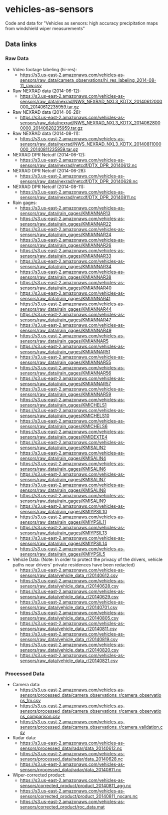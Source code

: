 # vehicles-as-sensors
Code and data for "Vehicles as sensors: high accuracy precipitation maps from windshield wiper measurements"

## Data links

### Raw Data
- Video footage labeling (hi-res): 
  - https://s3.us-east-2.amazonaws.com/vehicles-as-sensors/raw_data/camera_observations/hi_res_labeling_2014-08-11_raw.csv
- Raw NEXRAD data (2014-06-12): 
  - https://s3.us-east-2.amazonaws.com/vehicles-as-sensors/raw_data/nexrad/NWS_NEXRAD_NXL3_KDTX_20140612000000_20140612235959.tar.gz
- Raw NEXRAD data (2014-06-28): 
  - https://s3.us-east-2.amazonaws.com/vehicles-as-sensors/raw_data/nexrad/NWS_NEXRAD_NXL3_KDTX_20140628000000_20140628235959.tar.gz
- Raw NEXRAD data (2014-08-11): 
  - https://s3.us-east-2.amazonaws.com/vehicles-as-sensors/raw_data/nexrad/NWS_NEXRAD_NXL3_KDTX_20140811000000_20140811235959.tar.gz
- NEXRAD DPR Netcdf (2014-06-12): 
  - https://s3.us-east-2.amazonaws.com/vehicles-as-sensors/raw_data/nexrad/netcdf/DTX_DPR_20140612.nc
- NEXRAD DPR Netcdf (2014-06-28): 
  - https://s3.us-east-2.amazonaws.com/vehicles-as-sensors/raw_data/nexrad/netcdf/DTX_DPR_20140628.nc
- NEXRAD DPR Netcdf (2014-08-11):
  - https://s3.us-east-2.amazonaws.com/vehicles-as-sensors/raw_data/nexrad/netcdf/DTX_DPR_20140811.nc
- Rain gages:
  - https://s3.us-east-2.amazonaws.com/vehicles-as-sensors/raw_data/rain_gages/KMIANNAR13
  - https://s3.us-east-2.amazonaws.com/vehicles-as-sensors/raw_data/rain_gages/KMIANNAR22
  - https://s3.us-east-2.amazonaws.com/vehicles-as-sensors/raw_data/rain_gages/KMIANNAR24
  - https://s3.us-east-2.amazonaws.com/vehicles-as-sensors/raw_data/rain_gages/KMIANNAR26
  - https://s3.us-east-2.amazonaws.com/vehicles-as-sensors/raw_data/rain_gages/KMIANNAR33
  - https://s3.us-east-2.amazonaws.com/vehicles-as-sensors/raw_data/rain_gages/KMIANNAR34
  - https://s3.us-east-2.amazonaws.com/vehicles-as-sensors/raw_data/rain_gages/KMIANNAR38
  - https://s3.us-east-2.amazonaws.com/vehicles-as-sensors/raw_data/rain_gages/KMIANNAR40
  - https://s3.us-east-2.amazonaws.com/vehicles-as-sensors/raw_data/rain_gages/KMIANNAR41
  - https://s3.us-east-2.amazonaws.com/vehicles-as-sensors/raw_data/rain_gages/KMIANNAR44
  - https://s3.us-east-2.amazonaws.com/vehicles-as-sensors/raw_data/rain_gages/KMIANNAR47
  - https://s3.us-east-2.amazonaws.com/vehicles-as-sensors/raw_data/rain_gages/KMIANNAR49
  - https://s3.us-east-2.amazonaws.com/vehicles-as-sensors/raw_data/rain_gages/KMIANNAR5
  - https://s3.us-east-2.amazonaws.com/vehicles-as-sensors/raw_data/rain_gages/KMIANNAR51
  - https://s3.us-east-2.amazonaws.com/vehicles-as-sensors/raw_data/rain_gages/KMIANNAR55
  - https://s3.us-east-2.amazonaws.com/vehicles-as-sensors/raw_data/rain_gages/KMIANNAR56
  - https://s3.us-east-2.amazonaws.com/vehicles-as-sensors/raw_data/rain_gages/KMIANNAR57
  - https://s3.us-east-2.amazonaws.com/vehicles-as-sensors/raw_data/rain_gages/KMIANNAR59
  - https://s3.us-east-2.amazonaws.com/vehicles-as-sensors/raw_data/rain_gages/KMICHELS1
  - https://s3.us-east-2.amazonaws.com/vehicles-as-sensors/raw_data/rain_gages/KMICHELS10
  - https://s3.us-east-2.amazonaws.com/vehicles-as-sensors/raw_data/rain_gages/KMICHELS6
  - https://s3.us-east-2.amazonaws.com/vehicles-as-sensors/raw_data/rain_gages/KMIDEXTE4
  - https://s3.us-east-2.amazonaws.com/vehicles-as-sensors/raw_data/rain_gages/KMISALIN2
  - https://s3.us-east-2.amazonaws.com/vehicles-as-sensors/raw_data/rain_gages/KMISALIN4
  - https://s3.us-east-2.amazonaws.com/vehicles-as-sensors/raw_data/rain_gages/KMISALIN6
  - https://s3.us-east-2.amazonaws.com/vehicles-as-sensors/raw_data/rain_gages/KMISALIN7
  - https://s3.us-east-2.amazonaws.com/vehicles-as-sensors/raw_data/rain_gages/KMISALIN8
  - https://s3.us-east-2.amazonaws.com/vehicles-as-sensors/raw_data/rain_gages/KMISALIN9
  - https://s3.us-east-2.amazonaws.com/vehicles-as-sensors/raw_data/rain_gages/KMIYPSIL10
  - https://s3.us-east-2.amazonaws.com/vehicles-as-sensors/raw_data/rain_gages/KMIYPSIL11
  - https://s3.us-east-2.amazonaws.com/vehicles-as-sensors/raw_data/rain_gages/KMIYPSIL13
  - https://s3.us-east-2.amazonaws.com/vehicles-as-sensors/raw_data/rain_gages/KMIYPSIL14
  - https://s3.us-east-2.amazonaws.com/vehicles-as-sensors/raw_data/rain_gages/KMIYPSIL5
- Vehicle Data:
(Note: In order to protect the privacy of the drivers, vehicle paths near drivers' private residences have been redacted)
  - https://s3.us-east-2.amazonaws.com/vehicles-as-sensors/raw_data/vehicle_data_r/20140612.csv
  - https://s3.us-east-2.amazonaws.com/vehicles-as-sensors/raw_data/vehicle_data_r/20140628.csv
  - https://s3.us-east-2.amazonaws.com/vehicles-as-sensors/raw_data/vehicle_data_r/20140629.csv
  - https://s3.us-east-2.amazonaws.com/vehicles-as-sensors/raw_data/vehicle_data_r/20140701.csv
  - https://s3.us-east-2.amazonaws.com/vehicles-as-sensors/raw_data/vehicle_data_r/20140805.csv
  - https://s3.us-east-2.amazonaws.com/vehicles-as-sensors/raw_data/vehicle_data_r/20140811.csv
  - https://s3.us-east-2.amazonaws.com/vehicles-as-sensors/raw_data/vehicle_data_r/20140819.csv
  - https://s3.us-east-2.amazonaws.com/vehicles-as-sensors/raw_data/vehicle_data_r/20140820.csv
  - https://s3.us-east-2.amazonaws.com/vehicles-as-sensors/raw_data/vehicle_data_r/20140821.csv

### Processed Data
- Camera data:
  - https://s3.us-east-2.amazonaws.com/vehicles-as-sensors/processed_data/camera_observations_r/camera_observations_1m.csv
  - https://s3.us-east-2.amazonaws.com/vehicles-as-sensors/processed_data/camera_observations_r/camera_observations_comparison.csv
  - https://s3.us-east-2.amazonaws.com/vehicles-as-sensors/processed_data/camera_observations_r/camera_validation.csv
- Radar data:
  - https://s3.us-east-2.amazonaws.com/vehicles-as-sensors/processed_data/radar/data_20140612.nc
  - https://s3.us-east-2.amazonaws.com/vehicles-as-sensors/processed_data/radar/data_20140628.nc
  - https://s3.us-east-2.amazonaws.com/vehicles-as-sensors/processed_data/radar/data_20140811.nc
- Wiper-corrected product:
  - https://s3.us-east-2.amazonaws.com/vehicles-as-sensors/corrected_product/product_20140811_agg.nc
  - https://s3.us-east-2.amazonaws.com/vehicles-as-sensors/corrected_product/product_20140811_nocars.nc
  - https://s3.us-east-2.amazonaws.com/vehicles-as-sensors/corrected_product/roc_data.mat
